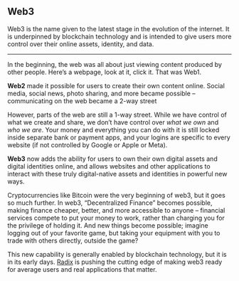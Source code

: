 ## Web3

Web3 is the name given to the latest stage in the evolution of the internet. It is underpinned by blockchain technology and is intended to give users more control over their online assets, identity, and data.

---

In the beginning, the web was all about just viewing content produced by other people. Here’s a webpage, look at it, click it. That was Web1.

**Web2** made it possible for users to create their own content online. Social media, social news, photo sharing, and more became possible – communicating on the web became a 2-way street

However, parts of the web are still a 1-way street. While we have control of what we create and share, we don’t have control over _what we own_ and _who we are_. Your money and everything you can do with it is still locked inside separate bank or payment apps, and your logins are specific to every website (if not controlled by Google or Apple or Meta).

**Web3** now adds the ability for users to own their own digital assets and digital identities online, and allows websites and other applications to interact with these truly digital-native assets and identities in powerful new ways.

Cryptocurrencies like Bitcoin were the very beginning of web3, but it goes so much further. In web3, “Decentralized Finance” becomes possible, making finance cheaper, better, and more accessible to anyone – financial services compete to put your money to work, rather than charging you for the privilege of holding it. And new things become possible; imagine logging out of your favorite game, but taking your equipment with you to trade with others directly, outside the game?

This new capability is generally enabled by blockchain technology, but it is in its early days. [Radix](?glossaryAnchor=radixnetwork) is pushing the cutting edge of making web3 ready for average users and real applications that matter.
